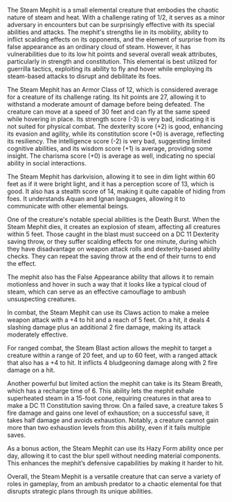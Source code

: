 The Steam Mephit is a small elemental creature that embodies the chaotic nature of steam and heat. With a challenge rating of 1/2, it serves as a minor adversary in encounters but can be surprisingly effective with its special abilities and attacks. The mephit's strengths lie in its mobility, ability to inflict scalding effects on its opponents, and the element of surprise from its false appearance as an ordinary cloud of steam. However, it has vulnerabilities due to its low hit points and several overall weak attributes, particularly in strength and constitution. This elemental is best utilized for guerrilla tactics, exploiting its ability to fly and hover while employing its steam-based attacks to disrupt and debilitate its foes.

The Steam Mephit has an Armor Class of 12, which is considered average for a creature of its challenge rating. Its hit points are 27, allowing it to withstand a moderate amount of damage before being defeated. The creature can move at a speed of 30 feet and can fly at the same speed while hovering in place. Its strength score (-3) is very bad, indicating it is not suited for physical combat. The dexterity score (+2) is good, enhancing its evasion and agility, while its constitution score (+0) is average, reflecting its resiliency. The intelligence score (-2) is very bad, suggesting limited cognitive abilities, and its wisdom score (+1) is average, providing some insight. The charisma score (+0) is average as well, indicating no special ability in social interactions.

The Steam Mephit has darkvision, allowing it to see in dim light within 60 feet as if it were bright light, and it has a perception score of 13, which is good. It also has a stealth score of 14, making it quite capable of hiding from foes. It understands Aquan and Ignan languages, allowing it to communicate with other elemental beings.

One of the creature's notable special abilities is the Death Burst. When the Steam Mephit dies, it creates an explosion of steam, affecting all creatures within 5 feet. Those caught in the blast must succeed on a DC 11 Dexterity saving throw, or they suffer scalding effects for one minute, during which they have disadvantage on weapon attack rolls and dexterity-based ability checks. They can repeat the saving throw at the end of their turns to end the effect.

The mephit also has the False Appearance ability that allows it to remain motionless and hover in such a way that it looks like a typical cloud of steam, which can serve as an effective camouflage to ambush unsuspecting creatures.

In combat, the Steam Mephit can use its Claws action to make a melee weapon attack with a +4 to hit and a reach of 5 feet. On a hit, it deals 4 slashing damage plus an additional 2 fire damage, making its attack moderately effective.

For ranged combat, the Steam Blast action allows the mephit to target a creature within a range of 20 feet, and up to 60 feet, with a ranged attack that also has a +4 to hit. It inflicts 4 bludgeoning damage along with 2 fire damage on a hit.

Another powerful but limited action the mephit can take is its Steam Breath, which has a recharge time of 6. This ability lets the mephit exhale superheated steam in a 15-foot cone, requiring creatures in that area to make a DC 11 Constitution saving throw. On a failed save, a creature takes 5 fire damage and gains one level of exhaustion; on a successful save, it takes half damage and avoids exhaustion. Notably, a creature cannot gain more than two exhaustion levels from this ability, even if it fails multiple saves.

As a bonus action, the Steam Mephit can use its Hazy Form ability once per day, allowing it to cast the blur spell without needing material components. This enhances the mephit’s defensive capabilities by making it harder to hit.

Overall, the Steam Mephit is a versatile creature that can serve a variety of roles in gameplay, from an ambush predator to a chaotic elemental foe that disrupts strategic plans through its unique abilities.